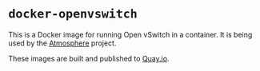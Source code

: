 # `docker-openvswitch`

This is a Docker image for running Open vSwitch in a container.  It is being used
by the [Atmosphere](https://github.com/vexxhost/atmosphere) project.

These images are built and published to [Quay.io](https://quay.io/repository/vexxhost/openvswitch).
